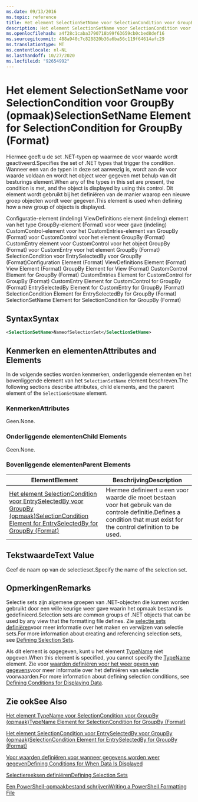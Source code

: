 ```yaml
---
ms.date: 09/13/2016
ms.topic: reference
title: Het element SelectionSetName voor SelectionCondition voor GroupBy (opmaak)
description: Het element SelectionSetName voor SelectionCondition voor GroupBy (opmaak)
ms.openlocfilehash: a4f28c1caba3790718b99f63659cb0cbed8def16
ms.sourcegitcommit: 488a940c7c828820b36a6ba56c119f64614afc29
ms.translationtype: MT
ms.contentlocale: nl-NL
ms.lasthandoff: 10/27/2020
ms.locfileid: "92654992"
---
```

# <a name="selectionsetname-element-for-selectioncondition-for-groupby-format"></a><span data-ttu-id="ed2c4-103">Het element SelectionSetName voor SelectionCondition voor GroupBy (opmaak)</span><span class="sxs-lookup"><span data-stu-id="ed2c4-103">SelectionSetName Element for SelectionCondition for GroupBy (Format)</span></span>

<span data-ttu-id="ed2c4-104">Hiermee geeft u de set .NET-typen op waarmee de voor waarde wordt geactiveerd.</span><span class="sxs-lookup"><span data-stu-id="ed2c4-104">Specifies the set of .NET types that trigger the condition.</span></span> <span data-ttu-id="ed2c4-105">Wanneer een van de typen in deze set aanwezig is, wordt aan de voor waarde voldaan en wordt het object weer gegeven met behulp van dit besturings element.</span><span class="sxs-lookup"><span data-stu-id="ed2c4-105">When any of the types in this set are present, the condition is met, and the object is displayed by using this control.</span></span> <span data-ttu-id="ed2c4-106">Dit element wordt gebruikt bij het definiëren van de manier waarop een nieuwe groep objecten wordt weer gegeven.</span><span class="sxs-lookup"><span data-stu-id="ed2c4-106">This element is used when defining how a new group of objects is displayed.</span></span>

<span data-ttu-id="ed2c4-107">Configuratie-element (indeling) ViewDefinitions element (indeling) element van het type GroupBy-element (Format) voor weer gave (indeling) CustomControl-element voor het CustomEntries-element van GroupBy (Format) voor CustomControl voor het element GroupBy (Format) CustomEntry element voor CustomControl voor het object GroupBy (Format) voor CustomEntry voor het element GroupBy (Format) SelectionCondition voor EntrySelectedBy voor GroupBy (Format)</span><span class="sxs-lookup"><span data-stu-id="ed2c4-107">Configuration Element (Format) ViewDefinitions Element (Format) View Element (Format) GroupBy Element for View (Format) CustomControl Element for GroupBy (Format) CustomEntries Element for CustomControl for GroupBy (Format) CustomEntry Element for CustomControl for GroupBy (Format) EntrySelectedBy Element for CustomEntry for GroupBy (Format) SelectionCondition Element for EntrySelectedBy for GroupBy (Format) SelectionSetName Element for SelectionCondition for GroupBy (Format)</span></span>

## <a name="syntax"></a><span data-ttu-id="ed2c4-108">Syntax</span><span class="sxs-lookup"><span data-stu-id="ed2c4-108">Syntax</span></span>

```xml
<SelectionSetName>NameofSelectionSet</SelectionSetName>
```

## <a name="attributes-and-elements"></a><span data-ttu-id="ed2c4-109">Kenmerken en elementen</span><span class="sxs-lookup"><span data-stu-id="ed2c4-109">Attributes and Elements</span></span>

<span data-ttu-id="ed2c4-110">In de volgende secties worden kenmerken, onderliggende elementen en het bovenliggende element van het `SelectionSetName` element beschreven.</span><span class="sxs-lookup"><span data-stu-id="ed2c4-110">The following sections describe attributes, child elements, and the parent element of the `SelectionSetName` element.</span></span>

### <a name="attributes"></a><span data-ttu-id="ed2c4-111">Kenmerken</span><span class="sxs-lookup"><span data-stu-id="ed2c4-111">Attributes</span></span>

<span data-ttu-id="ed2c4-112">Geen.</span><span class="sxs-lookup"><span data-stu-id="ed2c4-112">None.</span></span>

### <a name="child-elements"></a><span data-ttu-id="ed2c4-113">Onderliggende elementen</span><span class="sxs-lookup"><span data-stu-id="ed2c4-113">Child Elements</span></span>

<span data-ttu-id="ed2c4-114">Geen.</span><span class="sxs-lookup"><span data-stu-id="ed2c4-114">None.</span></span>

### <a name="parent-elements"></a><span data-ttu-id="ed2c4-115">Bovenliggende elementen</span><span class="sxs-lookup"><span data-stu-id="ed2c4-115">Parent Elements</span></span>

|<span data-ttu-id="ed2c4-116">Element</span><span class="sxs-lookup"><span data-stu-id="ed2c4-116">Element</span></span>|<span data-ttu-id="ed2c4-117">Beschrijving</span><span class="sxs-lookup"><span data-stu-id="ed2c4-117">Description</span></span>|
|-------------|-----------------|
|[<span data-ttu-id="ed2c4-118">Het element SelectionCondition voor EntrySelectedBy voor GroupBy (opmaak)</span><span class="sxs-lookup"><span data-stu-id="ed2c4-118">SelectionCondition Element for EntrySelectedBy for GroupBy (Format)</span></span>](./selectioncondition-element-for-entryselectedby-for-groupby-format.md)|<span data-ttu-id="ed2c4-119">Hiermee definieert u een voor waarde die moet bestaan voor het gebruik van de controle definitie.</span><span class="sxs-lookup"><span data-stu-id="ed2c4-119">Defines a condition that must exist for the control definition to be used.</span></span>|

## <a name="text-value"></a><span data-ttu-id="ed2c4-120">Tekstwaarde</span><span class="sxs-lookup"><span data-stu-id="ed2c4-120">Text Value</span></span>

<span data-ttu-id="ed2c4-121">Geef de naam op van de selectieset.</span><span class="sxs-lookup"><span data-stu-id="ed2c4-121">Specify the name of the selection set.</span></span>

## <a name="remarks"></a><span data-ttu-id="ed2c4-122">Opmerkingen</span><span class="sxs-lookup"><span data-stu-id="ed2c4-122">Remarks</span></span>

<span data-ttu-id="ed2c4-123">Selectie sets zijn algemene groepen van .NET-objecten die kunnen worden gebruikt door een wille keurige weer gave waarin het opmaak bestand is gedefinieerd.</span><span class="sxs-lookup"><span data-stu-id="ed2c4-123">Selection sets are common groups of .NET objects that can be used by any view that the formatting file defines.</span></span> <span data-ttu-id="ed2c4-124">Zie [selectie sets definiëren](./defining-selection-sets.md)voor meer informatie over het maken en verwijzen van selectie sets.</span><span class="sxs-lookup"><span data-stu-id="ed2c4-124">For more information about creating and referencing selection sets, see [Defining Selection Sets](./defining-selection-sets.md).</span></span>

<span data-ttu-id="ed2c4-125">Als dit element is opgegeven, kunt u het element [TypeName](./typename-element-for-selectioncondition-for-groupby-format.md) niet opgeven.</span><span class="sxs-lookup"><span data-stu-id="ed2c4-125">When this element is specified, you cannot specify the [TypeName](./typename-element-for-selectioncondition-for-groupby-format.md) element.</span></span> <span data-ttu-id="ed2c4-126">Zie voor [waarden definiëren voor het weer geven van gegevens](./defining-conditions-for-displaying-data.md)voor meer informatie over het definiëren van selectie voorwaarden.</span><span class="sxs-lookup"><span data-stu-id="ed2c4-126">For more information about defining selection conditions, see [Defining Conditions for Displaying Data](./defining-conditions-for-displaying-data.md).</span></span>

## <a name="see-also"></a><span data-ttu-id="ed2c4-127">Zie ook</span><span class="sxs-lookup"><span data-stu-id="ed2c4-127">See Also</span></span>

[<span data-ttu-id="ed2c4-128">Het element TypeName voor SelectionCondition voor GroupBy (opmaak)</span><span class="sxs-lookup"><span data-stu-id="ed2c4-128">TypeName Element for SelectionCondition for GroupBy (Format)</span></span>](./typename-element-for-selectioncondition-for-groupby-format.md)

[<span data-ttu-id="ed2c4-129">Het element SelectionCondition voor EntrySelectedBy voor GroupBy (opmaak)</span><span class="sxs-lookup"><span data-stu-id="ed2c4-129">SelectionCondition Element for EntrySelectedBy for GroupBy (Format)</span></span>](./selectioncondition-element-for-entryselectedby-for-groupby-format.md)

[<span data-ttu-id="ed2c4-130">Voor waarden definiëren voor wanneer gegevens worden weer gegeven</span><span class="sxs-lookup"><span data-stu-id="ed2c4-130">Defining Conditions for When Data Is Displayed</span></span>](./defining-conditions-for-displaying-data.md)

[<span data-ttu-id="ed2c4-131">Selectiereeksen definiëren</span><span class="sxs-lookup"><span data-stu-id="ed2c4-131">Defining Selection Sets</span></span>](./defining-selection-sets.md)

[<span data-ttu-id="ed2c4-132">Een PowerShell-opmaakbestand schrijven</span><span class="sxs-lookup"><span data-stu-id="ed2c4-132">Writing a PowerShell Formatting File</span></span>](./writing-a-powershell-formatting-file.md)
